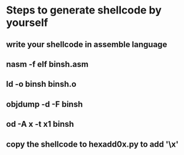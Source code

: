 # Steps to generate shellcode by yourself

## write your shellcode in assemble language

## nasm -f elf binsh.asm

## ld -o binsh binsh.o

## objdump -d -F binsh

## od -A x -t x1 binsh

## copy the shellcode to hexadd0x.py to add '\x'
